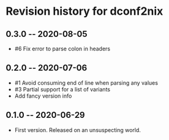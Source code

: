 # Revision history for dconf2nix

## 0.3.0 -- 2020-08-05

* #6 Fix error to parse colon in headers

## 0.2.0 -- 2020-07-06

* #1 Avoid consuming end of line when parsing any values
* #3 Partial support for a list of variants
* Add fancy version info

## 0.1.0 -- 2020-06-29

* First version. Released on an unsuspecting world.
